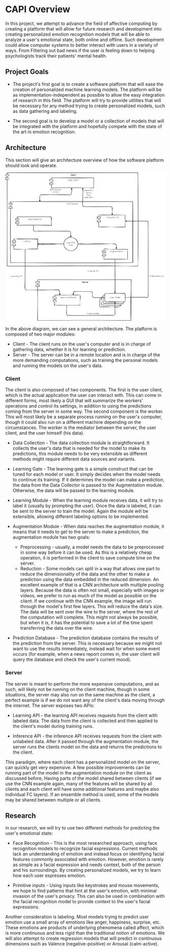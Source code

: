 # CAPI Overview

In this project, we attempt to advance the field of affective computing by creating a platform that will allow for future research and
development into creating personalized emotion recognition models that will be able to analyze a user's emotional state, both online and
offline. Such development could allow computer systems to better interact with users in a variety of ways. From Filtering out bad news if the user
is feeling down to helping psychologists track their patients' mental health.

## Project Goals

* The project's first goal is to create a software platform that will ease the creation of personalized machine learning models.
  The platform will be as implementation-independent as possible to allow the easy integration of research in this field.
  The platform will try to provide utilities that will be 
  necessary for any method trying to create personalized models, such as data gathering and labeling.

* The second goal is to develop a model or a collection of models that will be integrated with the platform and hopefully compete with the state of the
  art in emotion recognition.

## Architecture

This section will give an architecture overview of how the software platform should look and operate. 

![Architecture](diagrams/platform_architecture.png)

In the above diagram, we can see a general architecture. The platform is composed of two major modules:

* Client - The client runs on the user's computer and is in charge of gathering data, whether it is for learning or prediction.
* Server - The server can be in a remote location and is in charge of the more demanding computations, such as training the personal models and running
  the models on the user's data.

### Client

The client is also composed of two components. The first is the user client, which is the actual application the user can interact with. This can come in 
different forms,
most likely a GUI that will summarize the workers' operations and control its settings, in addition to using the predictions coming from the server in some way. The second component is the worker. This will most likely be a separate process running on the user's computer, though it could also run on a 
different machine depending on the circumstances. The worker is the mediator between the server, the user client, and the user himself (his data).

* Data Collection - The data collection module is straightforward. It collects the user's data that is needed for the model to make its predictions, this module 
  needs to be very extensible as different methods might require different data sources and variants.

* Learning Gate - The learning gate is a simple construct that can be tuned for each model or user. It simply decides when the model needs to continue its training.
  If it determines the model can make a prediction, the data from the Data Collector is passed to the Augmentation module. Otherwise, the data will be 
  passed to the learning module.

* Learning Module - When the learning module receives data, it will try to label it (usually by prompting the user). Once the data is labeled, it can be sent to the server to train the model.
  Again the module will be extensible, allowing different labeling options to be implemented.

* Augmentation Module - When data reaches the augmentation module, it means that it needs to get to the server to make a prediction, 
  the augmentation module has two goals:
  - Preprocessing - usually, a model needs the data to be preprocessed in some way before it can be used. As this is a relatively cheap operation, it is 
    performed in
    the client to save compute time on the server.
  - Reduction - Some models can split in a way that allows one part to reduce the dimensionality of the data and the other to make a prediction using the data embedded in the 
    reduced dimension. An excellent example of that is a CNN architecture with multiple pooling layers. Because the data is often not small, 
    especially with images or videos, we prefer to run as much of the model as possible on the client. If we continue with the CNN example, the image will run 
    through the model's first few layers. This will reduce the data's size. The data will be sent over the wire to the server, where the rest of the computation will complete.
    This might not always be possible, but when it is, it has the potential to save a lot of the time spent transferring the data over the wire.

* Prediction Database - The prediction database contains the results of the prediction from the server. This is necessary because we might not want to use the 
  results immediately, instead wait for when some event occurs (for example, when a news report comes in, the user client will query the database and check the 
  user's current mood).

### Server

The server is meant to perform the more expensive computations, and as such, will likely not be running on the client machine, though in some situations, the 
server may also run on
the same machine as the client, a perfect example is if we do not want any of the client's data moving through the internet.
The server exposes two APIs:

* Learning API - the learning API receives requests from the client with labeled data. The data from the client is collected and then applied to the client's
  model during training runs.

* Inference API - the inference API receives requests from the client with unlabeled data. After it passed through the augmentation module, the server runs the 
  clients model on the data
  and returns the predictions to the client.

This paradigm, where each client has a personalized model on the server, can quickly get very expensive. A few possible improvements can be running part of 
the model in the augmentation module
on the client as discussed before, Having parts of the model shared between clients (if we use the CNN example again, many of the features will be shared by all 
clients and each client will have some additional features and maybe also individual FC layers). If an ensemble method is used, some of the models may be 
shared between multiple or all clients.


## Research

in our research, we will try to use two different methods for predicting the user's emotional state:

* Face Recognition - This is the most researched approach, using face recognition models to recognize facial expressions.
  Current methods lack an understanding of emotion and instead focus on identifying facial features commonly associated with emotion.
  However, emotion is rarely as simple as a facial expression and needs context, both of the person and his surroundings.
  By creating personalized models, we try to learn how each user expresses emotion.

* Primitive inputs - Using inputs like keystrokes and mouse movements, we hope to find patterns that hint at the user's emotion, with minimal invasion of the user's privacy.
  This can also be used in combination with the facial recognition model to provide context to the user's facial expressions.

Another consideration is labeling. Most models trying to predict user emotion use a small array of emotions like anger, happiness, surprise, etc. These emotions are products of
underlying phenomena called affect, which is more continuous and less rigid than the traditional notion of emotions. We will also attempt to create regression models that will
predict in continuous dimensions such as Valence (negative-positive) or Arousal (calm-active).